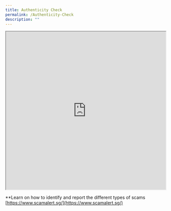 ```yaml
---
title: Authenticity Check
permalink: /Authenticity-Check
description: ""
---
```

<iframe src="https://www.checkfirst.gov.sg/c/f96e01a6-3fca-435c-ba2e-ca280170d31c" style="width:100%;height:500px"></iframe>

**Learn on how to identify and report the different types of scams [https://www.scamalert.sg/](https://www.scamalert.sg/)
